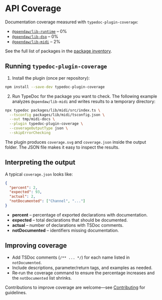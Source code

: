 # API Coverage

Documentation coverage measured with `typedoc-plugin-coverage`:

- [`@opendaw/lib-runtime`](./package-inventory.md#lib) – 0%
- [`@opendaw/lib-dsp`](./package-inventory.md#lib) – 0%
- [`@opendaw/lib-midi`](./package-inventory.md#lib) – 2%

See the full list of packages in the [package inventory](./package-inventory.md).

## Running `typedoc-plugin-coverage`

1. Install the plugin (once per repository):

```bash
npm install --save-dev typedoc-plugin-coverage
```

2. Run TypeDoc for the package you want to check. The following example
   analyzes `@opendaw/lib-midi` and writes results to a temporary directory:

```bash
npx typedoc packages/lib/midi/src/index.ts \
  --tsconfig packages/lib/midi/tsconfig.json \
  --out tmp/midi-docs \
  --plugin typedoc-plugin-coverage \
  --coverageOutputType json \
  --skipErrorChecking
```

The plugin produces `coverage.svg` and `coverage.json` inside the output
folder. The JSON file makes it easy to inspect the results.

## Interpreting the output

A typical `coverage.json` looks like:

```json
{
  "percent": 2,
  "expected": 93,
  "actual": 2,
  "notDocumented": ["Channel", "..."]
}
```

- **percent** – percentage of exported declarations with documentation.
- **expected** – total declarations that should be documented.
- **actual** – number of declarations with TSDoc comments.
- **notDocumented** – identifiers missing documentation.

## Improving coverage

- Add TSDoc comments (`/** ... */`) for each name listed in
  `notDocumented`.
- Include descriptions, parameter/return tags, and examples as needed.
- Re‑run the coverage command to ensure the percentage increases and the
  `notDocumented` list shrinks.

Contributions to improve coverage are welcome—see
[Contributing](./contributing.md) for guidelines.
